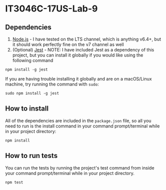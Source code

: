 # IT3046C-17US-Lab-9

## Dependencies

1. [Node.js](https://nodejs.org/en/) - I have tested on the LTS channel, which is anything v6.4+, but it should work perfectly fine on the v7 channel as well
2. (Optional) [Jest](https://facebook.github.io/jest/) - NOTE: I have included Jest as a dependency of this project, but you can install it globally if you would like using the following command

```
npm install -g jest
```

If you are having trouble installing it globally and are on a macOS/Linux machine, try running the command with `sudo`:

```
sudo npm install -g jest
```

## How to install

All of the dependencies are included in the `package.json` file, so all you need to run is the install command in your command prompt/terminal while in your project directory:

```
npm install
```

## How to run tests

You can run the tests by running the project's test command from inside your command prompt/terminal while in your project directory.

```
npm test
```
